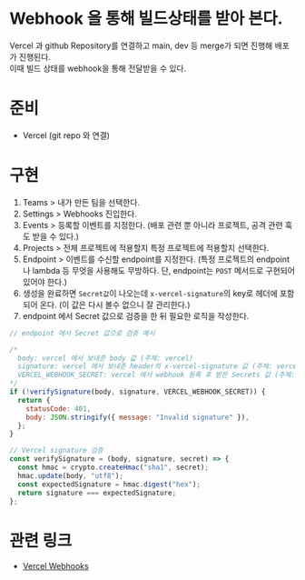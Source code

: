 # Webhook 을 통해 빌드상태를 받아 본다.

Vercel 과 github Repository를 연결하고 main, dev 등 merge가 되면 진행해 배포가 진행된다.  
이때 빌드 상태를 webhook을 통해 전달받을 수 있다.

# 준비

- Vercel (git repo 와 연결)

# 구현

1. Teams > 내가 만든 팀을 선택한다.
2. Settings > Webhooks 진입한다.
3. Events > 등록할 이벤트를 지정한다. (배포 관련 뿐 아니라 프로젝트, 공격 관련 훅도 받을 수 있다.)
4. Projects > 전체 프로젝트에 적용할지 특정 프로젝트에 적용할지 선택한다.
5. Endpoint > 이벤트를 수신할 endpoint를 지정한다. (특정 프로젝트의 endpoint 나 lambda 등 무엇을 사용해도 무방하다. 단, endpoint는 `POST` 메서드로 구현되어있어야 한다.)
6. 생성을 완료하면 `Secret값`이 나오는데 `x-vercel-signature`의 key로 헤더에 포함되어 온다. (이 값은 다시 볼수 없으니 잘 관리한다.)
7. endpoint 에서 Secret 값으로 검증을 한 뒤 필요한 로직을 작성한다.

```javascript
// endpoint 에서 Secret 값으로 검증 예시

/*
  body: vercel 에서 보내준 body 값 (주체: vercel)
  signature: vercel 에서 보내준 header의 x-vercel-signature 값 (주체: vercel)
  VERCEL_WEBHOOK_SECRET: vercel 에서 webhook 등록 후 받은 Secrets 값 (주체: 개발자)
*/
if (!verifySignature(body, signature, VERCEL_WEBHOOK_SECRET)) {
  return {
    statusCode: 401,
    body: JSON.stringify({ message: "Invalid signature" }),
  };
}

// Vercel signature 검증
const verifySignature = (body, signature, secret) => {
  const hmac = crypto.createHmac("sha1", secret);
  hmac.update(body, "utf8");
  const expectedSignature = hmac.digest("hex");
  return signature === expectedSignature;
};
```

# 관련 링크

- [Vercel Webhooks](https://vercel.com/docs/webhooks)

